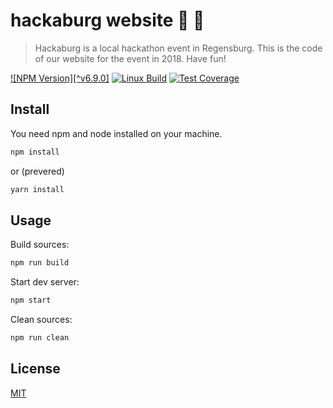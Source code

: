 # hackaburg website :rocket: :european_castle:

> Hackaburg is a local hackathon event in Regensburg. This is the code of our website for the event in 2018. Have fun!

[![NPM Version][^v6.9.0]][npm-url]
[![Linux Build][travis-image]][travis-url]
[![Test Coverage][coveralls-image]][coveralls-url]

## Install
You need npm and node installed on your machine.

```bash
npm install
```
or (prevered)
```bash
yarn install
```

## Usage

Build sources:
```bash 
npm run build 
```

Start dev server:
```bash
npm start
```

Clean sources:
```bash
npm run clean
```

## License

[MIT](http://vjpr.mit-license.org)

[npm-image]: https://img.shields.io/npm/v/live-xxx.svg
[npm-url]: https://npmjs.org/package/live-xxx
[travis-image]: https://img.shields.io/travis/live-js/live-xxx/master.svg
[travis-url]: https://travis-ci.org/live-js/live-xxx
[coveralls-image]: https://img.shields.io/coveralls/live-js/live-xxx/master.svg
[coveralls-url]: https://coveralls.io/r/live-js/live-xxx?branch=master
